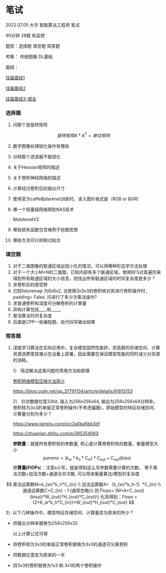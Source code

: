 # 笔试

2022.07.05 大华 智能算法工程师 笔试 

90分钟 28题 有监控

题型：选择题 填空题  简答题

考察：  传统图像  DL基础 

面经：

[往届面经1](https://codeantenna.com/a/0KGPHr3iab)

[往届面经2](https://blog.csdn.net/qq_30354455/article/details/108016813)

[往届面经3-很全](https://blog.csdn.net/taifyang/article/details/119185102)

### 选择题

1. 问那个是旋转矩阵

$$
旋转矩阵 A*A^T = 单位矩阵
$$

2. 数字图像处理锐化操作有哪些

3. 分辨那个滤波器不能锐化

4. 关于Hessian矩阵的描述

5. 关于卷积神经网络的描述

6. 计算经过卷积后的输出尺寸

7. 使用官方caffe和darknet训练时，读入图片格式是（RGB or BGR)

8. 哪一个轻量级网络用到NAS技术

   MobilenetV2

9. 哪些损失函数包含难例子挖掘思想

10. 哪些方法可以抑制过拟合

### 填空题

1. 对于二值图像的联通区域出现小孔的情况，可以用哪种形态学方法处理
2. 对于一个大小M*N的二值图，已知内部有多个联通区域，使用BFS对其遍历来得到所有联通区域的大小信息，则找出所有联通区域的时间复杂度是多少？
3. 求卷积后的感受野
4. 已知feturemap 为6x6x2, 当使用3x3x3的卷积核对其进行卷积操作时，padding= False, 问进行了多少次乘法操作?
5. 求普通卷积和深度可分解卷积的计算量
6. 异构计算包括____和_____
7. 冒泡算法时间复杂度
8. 后面是CPP一些编程题，给代码写输出结果





### 简答题

1. 深度学习算法在实际应用中，复杂模型固然性能好，但高额的存储空间、计算资源浪费使其难以在设备上部署，因此需要在保证模型性能的同时减少对资源的消耗。

   1） 简述解决这类问题的常用方法和原理

   [卷积网络模型压缩方法简介](https://blog.csdn.net/LoseInVain/article/details/96651171)

   https://blog.csdn.net/qq_37791134/article/details/91815153

   2） 针对数据位宽32bit, 输入为256x256x64, 输出为256x256x64分辨率， 卷积核为3x3的单层正常卷积操作(不考虑偏置)，原始模型的特征存储空间、计算量分别为多少？

   https://www.jianshu.com/p/c2a0ba5bb3d1

   https://zhuanlan.zhihu.com/p/395354063

   
   
   **参数量**：就是所有卷积核的参数量, 核心是计算用卷积核的数量，衡量模型大小
   $$
   params = (k_{w}*k_{h}*C_{in})*C_{out}+C_{out}(bias)
$$
   **计算量(FlOPs**)：注意s小写，就是得到这么写参数需要计算的次数， 等于乘法次数+加法次数+通道合并次数, 可以用来衡量算法/模型的复杂度
   
   
$$
   乘法运算数M=k_{w}*k_h*C_{in} \\
   加法运算数A=（k_{w}*k_h-1）*C_{in} \\
   通道运算数C=C_{in} - 1 (通常忽略)\\  
   则 Flops= (M+A+C_{out}(bisa))*W_{out}*H_{out}*C_{out}\\
   化简得到：Flops = (2*K_w*k_h*C_{in})*W_{out}*H_{out}*C_{out}
$$


   3）以下几种操作中，模型特征存储空间、计算量变为原来的所少？

   - 将输出分辨率替换为256x256x32

     以上计算公式可得

   - 将卷积核为3x3的单层正常卷积替换为3x3的通道可分离卷积

     

   - 将数据位宽变为原来的一半

   - 将3x3的卷积替换为1x3 和 3x1的两个卷积操作

